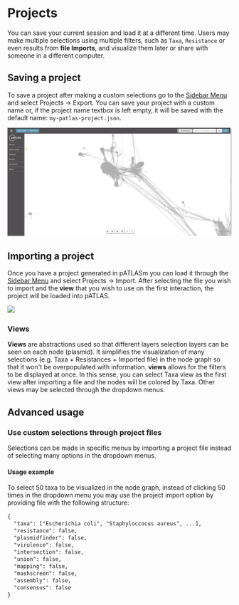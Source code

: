 # Projects

You can save your current session and load it at a different time.
Users may make multiple selections using multiple
filters, such as `Taxa`, `Resistance` or even results from **file
Imports**, and visualize them later or share with someone in a different
computer.

## Saving a project

To save a project after making a custom selections go to the [Sidebar Menu](Sidebar.md)
and select Projects -> Export. You can save your project with a custom name
or, if the project name textbox is left empty, it will be saved with the
default name: `my-patlas-project.json`.

![](gitbook/images/project_export.gif)

## Importing a project

Once you have a project generated in pATLASm you can load it through
the [Sidebar Menu](Sidebar.md) and select Projects -> Import.
After selecting the file you wish to import and the **view** that you
wish to use on the first interaction, the project will be loaded into pATLAS.

![](gitbook/images/project_import.gif)

### Views

**Views** are abstractions used so that different layers selection layers can
be seen on each node (plasmid). It simplifies the visualization of many selections (e.g.
Taxa + Resistances + Imported file) in the node graph so that
it won't be overpopulated with information. **views** allows for the filters to be displayed
at once. In this sense, you can select Taxa view as the first view after importing a file
and the nodes will be colored by Taxa. Other views may be selected through the dropdown menus.

## Advanced usage

### Use custom selections through project files

Selections can be made in specific menus by importing a project file
instead of selecting many options in the dropdown menus.

#### Usage example

To select 50 taxa to be visualized in the node graph, instead of
clicking 50 times in the dropdown menu you may use the project import option
by providing  file with the following structure:

```
{
  "taxa": ["Escherichia coli", "Staphyloccocus aureus", ...],
  "resistance": false,
  "plasmidfinder": false,
  "virulence": false,
  "intersection": false,
  "union": false,
  "mapping": false,
  "mashscreen": false,
  "assembly": false,
  "consensus": false
}
```
